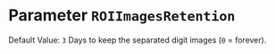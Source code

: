 # Parameter `ROIImagesRetention`
Default Value: `3`
Days to keep the separated digit images (`0` = forever).
